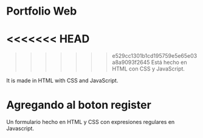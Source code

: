 # Portfolio Web
<<<<<<< HEAD
=======

>>>>>>> e529cc1301b1cd195759e5e65e03a8a9093f2645
Está hecho en HTML con CSS y JavaScript.
 
It is made in HTML with CSS and JavaScript.

# Agregando al boton register
Un formulario hecho en HTML y CSS con expresiones regulares en Javascript.
